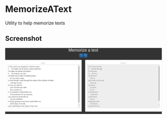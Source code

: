 # MemorizeAText
Utility to help memorize texts

## Screenshot
![A screenshot](./MemorizeAText2.png?raw=true "Screenshot")